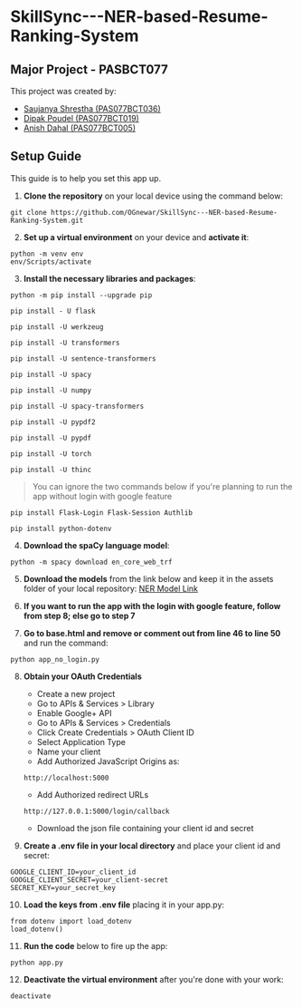 # SkillSync---NER-based-Resume-Ranking-System

## Major Project - PASBCT077

This project was created by:

- [Saujanya Shrestha (PAS077BCT036)](https://github.com/OGnewar)
- [Dipak Poudel      (PAS077BCT019)](https://github.com/Dipak-Poudel-10)
- [Anish Dahal       (PAS077BCT005)](https://github.com/anish77777)

## Setup Guide

This guide is to help you set this app up.

1. **Clone the repository** on your local device using the command below:
```
git clone https://github.com/OGnewar/SkillSync---NER-based-Resume-Ranking-System.git
```

2. **Set up a virtual environment** on your device and **activate it**:
```
python -m venv env
env/Scripts/activate
```

3. **Install the necessary libraries and packages**:
```
python -m pip install --upgrade pip
```
```
pip install - U flask
```
```
pip install -U werkzeug
```
```
pip install -U transformers
```
```
pip install -U sentence-transformers
```
```
pip install -U spacy
```
```
pip install -U numpy
```
```
pip install -U spacy-transformers
```
```
pip install -U pypdf2
```
```
pip install -U pypdf
```
```
pip install -U torch
```
```
pip install -U thinc
```
> You can ignore the two commands below if you're planning to run the app without login with google feature
```
pip install Flask-Login Flask-Session Authlib
```
```
pip install python-dotenv
```

4. **Download the spaCy language model**:
```
python -m spacy download en_core_web_trf
```

5. **Download the models** from the link below and keep it in the assets folder of your local repository:
[NER Model Link](https://drive.google.com/drive/folders/1z_knxWITdAtcZWyIQwGgv-7BwuCEKEhO?usp=sharing)

6. **If you want to run the app with the login with google feature, follow from step 8; else go to step 7**

7. **Go to base.html and remove or comment out from line 46 to line 50** and run the command:
```
python app_no_login.py
```

8. **Obtain your OAuth Credentials**

    - Create a new project
    - Go to APIs & Services > Library
    - Enable Google+ API
    - Go to APIs & Services > Credentials
    - Click Create Credentials > OAuth Client ID
    - Select Application Type
    - Name your client
    - Add Authorized JavaScript Origins as:
    ```
    http://localhost:5000
    ```
    - Add Authorized redirect URLs
    ```
    http://127.0.0.1:5000/login/callback
    ```
    - Download the json file containing your client id and secret

9. **Create a .env file in your local directory** and place your client id and secret:
```
GOOGLE_CLIENT_ID=your_client_id
GOOGLE_CLIENT_SECRET=your_client-secret
SECRET_KEY=your_secret_key
```

10. **Load the keys from .env file** placing it in your app.py:
```
from dotenv import load_dotenv
load_dotenv()
```

11. **Run the code** below to fire up the app:
```
python app.py
```

12. **Deactivate the virtual environment** after you're done with your work:
```
deactivate
```